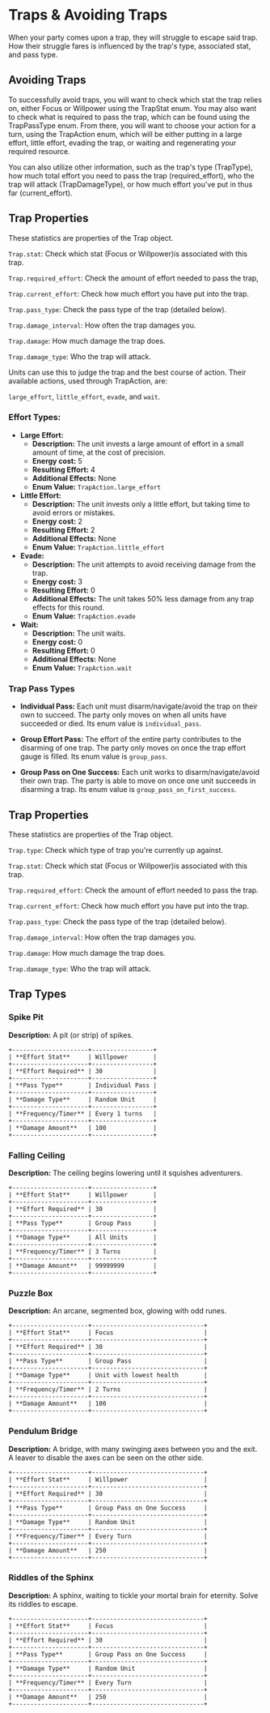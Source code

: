 # Traps & Avoiding Traps

When your party comes upon a trap, they will struggle to escape said trap. How their struggle fares is influenced by the trap's type, associated stat, and pass type.

## Avoiding Traps

To successfully avoid traps, you will want to check which stat the trap relies on, either Focus or Willpower using the TrapStat enum. You may also want to check what is required to pass the trap, which can be found using the TrapPassType enum. From there, you will want to choose your action for a turn, using the TrapAction enum, which will be either putting in a large effort, little effort, evading the trap, or waiting and regenerating your required resource. 

You can also utilize other information, such as the trap's type (TrapType), how much total effort you need to pass the trap (required_effort), who the trap will attack (TrapDamageType), or how much effort you've put in thus far (current_effort). 

## Trap Properties
These statistics are properties of the Trap object.

```Trap.stat```: Check which stat (Focus or Willpower)is associated with this trap.

```Trap.required_effort```: Check the amount of effort needed to pass the trap,

```Trap.current_effort```: Check how much effort you have put into the trap.

```Trap.pass_type```: Check the pass type of the trap (detailed below).

```Trap.damage_interval```: How often the trap damages you.

```Trap.damage```: How much damage the trap does.

```Trap.damage_type```: Who the trap will attack.

Units can use this to judge the trap and the best course of action. Their available actions, used through TrapAction, are:

```large_effort```, ```little_effort```, ```evade```, and ```wait```.

### Effort Types:
- **Large Effort:** 
    - **Description:** The unit invests a large amount of effort in a small amount of time, at the cost of precision.
    - **Energy cost:** 5
    - **Resulting Effort:** 4
    - **Additional Effects:** None
    - **Enum Value:** ```TrapAction.large_effort```
- **Little Effort:** 
    - **Description:** The unit invests only a little effort, but taking time to avoid errors or mistakes.
    - **Energy cost:** 2
    - **Resulting Effort:** 2
    - **Additional Effects:** None
    - **Enum Value:** ```TrapAction.little_effort```
- **Evade:** 
    - **Description:** The unit attempts to avoid receiving damage from the trap.
    - **Energy cost:** 3
    - **Resulting Effort:** 0
    - **Additional Effects:** The unit takes 50% less damage from any trap effects for this round. 
    - **Enum Value:** ```TrapAction.evade```
- **Wait:** 
    - **Description:** The unit waits.
    - **Energy cost:** 0
    - **Resulting Effort:** 0
    - **Additional Effects:** None
    - **Enum Value:** ```TrapAction.wait```

### Trap Pass Types

- **Individual Pass:** Each unit must disarm/navigate/avoid the trap on their own to succeed. The party only moves on when all units have succeeded or died. Its enum value is ```individual_pass```.

- **Group Effort Pass:** The effort of the entire party contributes to the disarming of one trap. The party only moves on once the trap effort gauge is filled. Its enum value is ```group_pass```.

- **Group Pass on One Success:** Each unit works to disarm/navigate/avoid their own trap. The party is able to move on once one unit succeeds in disarming a trap. Its enum value is ```group_pass_on_first_success```.

## Trap Properties
These statistics are properties of the Trap object.

```Trap.type```: Check which type of trap you're currently up against.

```Trap.stat```: Check which stat (Focus or Willpower)is associated with this trap.

```Trap.required_effort```: Check the amount of effort needed to pass the trap.

```Trap.current_effort```: Check how much effort you have put into the trap.

```Trap.pass_type```: Check the pass type of the trap (detailed below).

```Trap.damage_interval```: How often the trap damages you.

```Trap.damage```: How much damage the trap does.

```Trap.damage_type```: Who the trap will attack.

## Trap Types



### Spike Pit
**Description:** A pit (or strip) of spikes. 

```eval_rst
+---------------------+-----------------+
| **Effort Stat**     | Willpower       |
+---------------------+-----------------+
| **Effort Required** | 30              |
+---------------------+-----------------+
| **Pass Type**       | Individual Pass |
+---------------------+-----------------+
| **Damage Type**     | Random Unit     |
+---------------------+-----------------+
| **Frequency/Timer** | Every 1 turns   |
+---------------------+-----------------+
| **Damage Amount**   | 100             |
+---------------------+-----------------+
```

### Falling Ceiling
**Description:** The ceiling begins lowering until it squishes adventurers.

```eval_rst
+---------------------+-----------------+
| **Effort Stat**     | Willpower       |
+---------------------+-----------------+
| **Effort Required** | 30              |
+---------------------+-----------------+
| **Pass Type**       | Group Pass      |
+---------------------+-----------------+
| **Damage Type**     | All Units       |
+---------------------+-----------------+
| **Frequency/Timer** | 3 Turns         |
+---------------------+-----------------+
| **Damage Amount**   | 99999999        |
+---------------------+-----------------+
```


### Puzzle Box
**Description:** An arcane, segmented box, glowing with odd runes. 

```eval_rst
+---------------------+-------------------------------+
| **Effort Stat**     | Focus                         |
+---------------------+-------------------------------+
| **Effort Required** | 30                            |
+---------------------+-------------------------------+
| **Pass Type**       | Group Pass                    |
+---------------------+-------------------------------+
| **Damage Type**     | Unit with lowest health       |
+---------------------+-------------------------------+
| **Frequency/Timer** | 2 Turns                       |
+---------------------+-------------------------------+
| **Damage Amount**   | 100                           |
+---------------------+-------------------------------+
```

### Pendulum Bridge
**Description:** A bridge, with many swinging axes between you and the exit. A leaver to disable the axes can be seen on the other side.

```eval_rst
+---------------------+-------------------------------+
| **Effort Stat**     | Willpower                     |
+---------------------+-------------------------------+
| **Effort Required** | 30                            |
+---------------------+-------------------------------+
| **Pass Type**       | Group Pass on One Success     |
+---------------------+-------------------------------+
| **Damage Type**     | Random Unit                   |
+---------------------+-------------------------------+
| **Frequency/Timer** | Every Turn                    |
+---------------------+-------------------------------+
| **Damage Amount**   | 250                           |
+---------------------+-------------------------------+
```


### Riddles of the Sphinx
**Description:** A sphinx, waiting to tickle your mortal brain for eternity. Solve its riddles to escape.

```eval_rst
+---------------------+-------------------------------+
| **Effort Stat**     | Focus                         |
+---------------------+-------------------------------+
| **Effort Required** | 30                            |
+---------------------+-------------------------------+
| **Pass Type**       | Group Pass on One Success     |
+---------------------+-------------------------------+
| **Damage Type**     | Random Unit                   |
+---------------------+-------------------------------+
| **Frequency/Timer** | Every Turn                    |
+---------------------+-------------------------------+
| **Damage Amount**   | 250                           |
+---------------------+-------------------------------+
```


